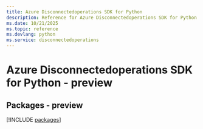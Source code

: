 ```yaml
---
title: Azure Disconnectedoperations SDK for Python
description: Reference for Azure Disconnectedoperations SDK for Python
ms.date: 10/21/2025
ms.topic: reference
ms.devlang: python
ms.service: disconnectedoperations
---
```

# Azure Disconnectedoperations SDK for Python - preview
## Packages - preview
[!INCLUDE [packages](disconnectedoperations-index.md)]